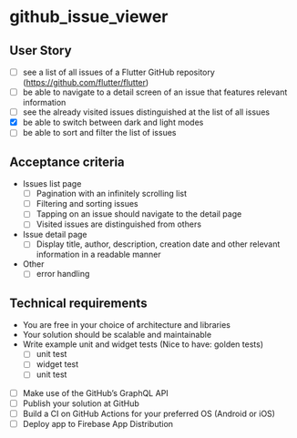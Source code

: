 # github_issue_viewer


## User Story
- [ ] see a list of all issues of a Flutter GitHub repository (https://github.com/flutter/flutter)
- [ ] be able to navigate to a detail screen of an issue that features relevant information
- [ ] see the already visited issues distinguished at the list of all issues
- [x] be able to switch between dark and light modes
- [ ] be able to sort and filter the list of issues

## Acceptance criteria
- Issues list page
  - [ ] Pagination with an infinitely scrolling list
  - [ ] Filtering and sorting issues
  - [ ] Tapping on an issue should navigate to the detail page
  - [ ] Visited issues are distinguished from others
- Issue detail page
  - [ ] Display title, author, description, creation date and other relevant information in a readable manner
- Other
  - [ ] error handling

## Technical requirements
- You are free in your choice of architecture and libraries
- Your solution should be scalable and maintainable
- Write example unit and widget tests (Nice to have: golden tests)
  - [ ] unit test
  - [ ] widget test
  - [ ] unit test
- [ ] Make use of the GitHub’s GraphQL API
- [ ] Publish your solution at GitHub
- [ ] Build a CI on GitHub Actions for your preferred OS (Android or iOS)
- [ ] Deploy app to Firebase App Distribution